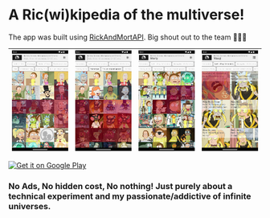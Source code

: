 # A Ric(wi)kipedia of the multiverse!

The app was built using [RickAndMortAPI](https://rickandmortyapi.com/). Big shout out to the team 🎉🎉🎉

| ![](screenshots/1.webp) | ![](screenshots/2.webp)  | ![](screenshots/3.webp) | ![](screenshots/4.webp) |
| - | - | - | - |

<a href='https://play.google.com/store/apps/details?id=com.c137&pcampaignid=pcampaignidMKT-Other-global-all-co-prtnr-py-PartBadge-Mar2515-1'><img alt='Get it on Google Play' src='https://play.google.com/intl/en_us/badges/static/images/badges/en_badge_web_generic.png'/></a>

### No Ads, No hidden cost, No nothing! Just purely about a technical experiment and my passionate/addictive of infinite universes.
